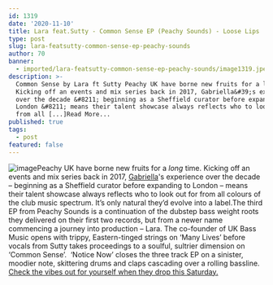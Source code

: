```yaml
---
id: 1319
date: '2020-11-10'
title: Lara feat.Sutty - Common Sense EP (Peachy Sounds) - Loose Lips
type: post
slug: lara-featsutty-common-sense-ep-peachy-sounds
author: 70
banner:
  - imported/lara-featsutty-common-sense-ep-peachy-sounds/image1319.jpeg
description: >-
  Common Sense by Lara ft Sutty Peachy UK have borne new fruits for a long time.
  Kicking off an events and mix series back in 2017, Gabriella&#39;s experience
  over the decade &#8211; beginning as a Sheffield curator before expanding to
  London &#8211; means their talent showcase always reflects who to look out for
  from all [...]Read More...
published: true
tags:
  - post
featured: false
---
```

![image](../imported/lara-featsutty-common-sense-ep-peachy-sounds/image1319.jpeg)Peachy UK have borne new fruits for a _long_ time. Kicking off an events and mix series back in 2017, [Gabriella](https://www.instagram.com/gabriella.djuk/)'s experience over the decade – beginning as a Sheffield curator before expanding to London – means their talent showcase always reflects who to look out for from all colours of the club music spectrum. It’s only natural they’d evolve into a label.The third EP from Peachy Sounds is a continuation of the dubstep bass weight roots they delivered on their first two records, but from a newer name commencing a journey into production – Lara. The co-founder of UK Bass Music opens with trippy, Eastern-tinged strings on ‘Many Lives’ before vocals from Sutty takes proceedings to a soulful, sultrier dimension on ‘Common Sense’.  ‘Notice Now’ closes the three track EP on a sinister, moodier note, skittering drums and claps cascading over a rolling bassline. [Check the vibes out for yourself when they drop this Saturday.](https://peachysounds.bandcamp.com/)